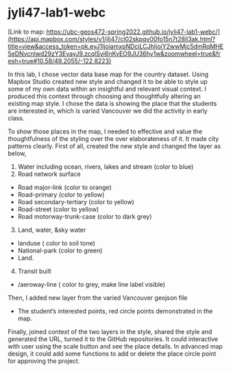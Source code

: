# jyli47-lab1-webc
[Link to map: https://ubc-geos472-spring2022.github.io/jyli47-lab1-webc/](https://api.mapbox.com/styles/v1/jli47/cl02skpqv00fo15n7t28il3ak.html?title=view&access_token=pk.eyJ1IjoiamxpNDciLCJhIjoiY2wwMjc5dmRqMHE5eDNvcnlwd29zY3EyayJ9.zcqlSyi6nKyEO9JU36hy1w&zoomwheel=true&fresh=true#10.58/49.2055/-122.8223)

In this lab, I chose vector data base map for the country dataset.  Using Mapbox Studio created new style and changed it to be able to style up some of my own data within an insightful and relevant visual context. I produced this context through choosing and thoughtfully altering an existing map style. I chose the data is showing the place that the students are interested in, which is varied Vancouver we did the activity in early class.

To show those places in the map, I needed to effective and value the thoughtfulness of the styling over the over elaborateness of it. It made city patterns clearly. First of all, created the new style and changed the layer as below,
1. Water including ocean, rivers, lakes and stream (color to blue)
2. Road network surface
- Road major-link (color to orange)
- Road-primary (color to yellow) 
- Road secondary-tertiary (color to yellow)
- Road-street (color to yellow)
- Road motorway-trunk-case (color to dark grey)
3. Land, water, &sky water
- landuse ( color to soil tone)
- National-park (color to green)
- Land.  
4. Transit built
- /aeroway-line ( color to grey, make line label visible)

Then, I added new layer from the varied Vancouver geojson file

- The student’s interested points, red circle points demonstrated in the map.

Finally, joined context of the two layers in the style, shared the style and generated the URL, turned it to the GitHub repositories. It could interactive with user using the scale button and see the place details. In advanced map design, it could add some functions to add or delete the place circle point for approving the project.
